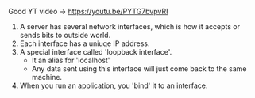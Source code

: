 Good YT video -> https://youtu.be/PYTG7bvpvRI

1. A server has several network interfaces, which is how it accepts or sends bits to outside world.
2. Each interface has a uniuqe IP address.
3. A special interface called 'loopback interface'.
   - It an alias for 'localhost'
   - Any data sent using this interface will just come back to the same machine.
4. When you run an application, you 'bind' it to an interface.
